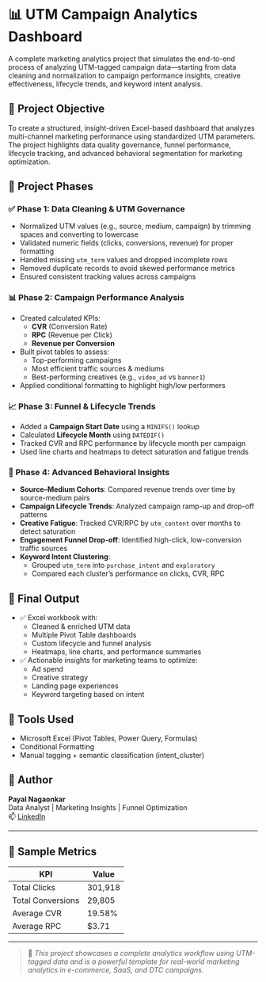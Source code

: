 # 📊 UTM Campaign Analytics Dashboard

A complete marketing analytics project that simulates the end-to-end process of analyzing UTM-tagged campaign data—starting from data cleaning and normalization to campaign performance insights, creative effectiveness, lifecycle trends, and keyword intent analysis.



## 🔧 Project Objective

To create a structured, insight-driven Excel-based dashboard that analyzes multi-channel marketing performance using standardized UTM parameters. The project highlights data quality governance, funnel performance, lifecycle tracking, and advanced behavioral segmentation for marketing optimization.


## 📁 Project Phases

### ✅ Phase 1: Data Cleaning & UTM Governance

- Normalized UTM values (e.g., source, medium, campaign) by trimming spaces and converting to lowercase
- Validated numeric fields (clicks, conversions, revenue) for proper formatting
- Handled missing `utm_term` values and dropped incomplete rows
- Removed duplicate records to avoid skewed performance metrics
- Ensured consistent tracking values across campaigns



### 📊 Phase 2: Campaign Performance Analysis

- Created calculated KPIs:
  - **CVR** (Conversion Rate)
  - **RPC** (Revenue per Click)
  - **Revenue per Conversion**
- Built pivot tables to assess:
  - Top-performing campaigns
  - Most efficient traffic sources & mediums
  - Best-performing creatives (e.g., `video_ad` vs `banner1`)
- Applied conditional formatting to highlight high/low performers



### 📈 Phase 3: Funnel & Lifecycle Trends

- Added a **Campaign Start Date** using a `MINIFS()` lookup
- Calculated **Lifecycle Month** using `DATEDIF()`
- Tracked CVR and RPC performance by lifecycle month per campaign
- Used line charts and heatmaps to detect saturation and fatigue trends



### 🧠 Phase 4: Advanced Behavioral Insights

- **Source–Medium Cohorts**: Compared revenue trends over time by source-medium pairs
- **Campaign Lifecycle Trends**: Analyzed campaign ramp-up and drop-off patterns
- **Creative Fatigue**: Tracked CVR/RPC by `utm_content` over months to detect saturation
- **Engagement Funnel Drop-off**: Identified high-click, low-conversion traffic sources
- **Keyword Intent Clustering**:
  - Grouped `utm_term` into `purchase_intent` and `exploratory`
  - Compared each cluster’s performance on clicks, CVR, RPC



## 📌 Final Output

- ✅ Excel workbook with:
  - Cleaned & enriched UTM data
  - Multiple Pivot Table dashboards
  - Custom lifecycle and funnel analysis
  - Heatmaps, line charts, and performance summaries
- ✅ Actionable insights for marketing teams to optimize:
  - Ad spend
  - Creative strategy
  - Landing page experiences
  - Keyword targeting based on intent



## 📎 Tools Used

- Microsoft Excel (Pivot Tables, Power Query, Formulas)
- Conditional Formatting
- Manual tagging + semantic classification (intent_cluster)



## 📍 Author

**Payal Nagaonkar**  
Data Analyst | Marketing Insights | Funnel Optimization  
📫 [LinkedIn](https://www.linkedin.com/in/payal-sanjay/)

---

## 🧩 Sample Metrics

| KPI               | Value         |
|------------------|---------------|
| Total Clicks      | 301,918       |
| Total Conversions | 29,805        |
| Average CVR       | 19.58%        |
| Average RPC       | $3.71         |

---

> 📣 *This project showcases a complete analytics workflow using UTM-tagged data and is a powerful template for real-world marketing analytics in e-commerce, SaaS, and DTC campaigns.*

